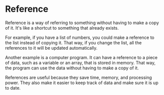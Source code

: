 # Reference

Reference is a way of referring to something without having to make a copy of it. It's like a shortcut to something that already exists. 

For example, if you have a list of numbers, you could make a reference to the list instead of copying it. That way, if you change the list, all the references to it will be updated automatically.

Another example is a computer program. It can have a reference to a piece of data, such as a variable or an array, that is stored in memory. That way, the program can use the data without having to make a copy of it.

References are useful because they save time, memory, and processing power. They also make it easier to keep track of data and make sure it is up to date.

